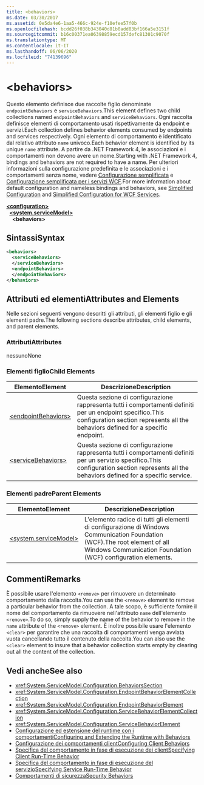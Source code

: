 ```yaml
---
title: <behaviors>
ms.date: 03/30/2017
ms.assetid: 0e5da4e6-1aa5-466c-924e-f10efee57f0b
ms.openlocfilehash: bcdd26f038b343040d81b0add83bf166a5e3151f
ms.sourcegitcommit: b16c00371ea06398859ecd157defc81301c9070f
ms.translationtype: MT
ms.contentlocale: it-IT
ms.lasthandoff: 06/06/2020
ms.locfileid: "74139696"
---
```

# \<behaviors>
<span data-ttu-id="85a71-101">Questo elemento definisce due raccolte figlio denominate `endpointBehaviors` e `serviceBehaviors`.</span><span class="sxs-lookup"><span data-stu-id="85a71-101">This element defines two child collections named `endpointBehaviors` and `serviceBehaviors`.</span></span>  <span data-ttu-id="85a71-102">Ogni raccolta definisce elementi di comportamento usati rispettivamente da endpoint e servizi.</span><span class="sxs-lookup"><span data-stu-id="85a71-102">Each collection defines behavior elements consumed by endpoints and services respectively.</span></span> <span data-ttu-id="85a71-103">Ogni elemento di comportamento è identificato dal relativo attributo `name` univoco.</span><span class="sxs-lookup"><span data-stu-id="85a71-103">Each behavior element is identified by its unique `name` attribute.</span></span> <span data-ttu-id="85a71-104">A partire da .NET Framework 4, le associazioni e i comportamenti non devono avere un nome.</span><span class="sxs-lookup"><span data-stu-id="85a71-104">Starting with .NET Framework 4, bindings and behaviors are not required to have a name.</span></span> <span data-ttu-id="85a71-105">Per ulteriori informazioni sulla configurazione predefinita e le associazioni e i comportamenti senza nome, vedere [Configurazione semplificata](../../../wcf/simplified-configuration.md) e [Configurazione semplificata per i servizi WCF](../../../wcf/samples/simplified-configuration-for-wcf-services.md).</span><span class="sxs-lookup"><span data-stu-id="85a71-105">For more information about default configuration and nameless bindings and behaviors, see [Simplified Configuration](../../../wcf/simplified-configuration.md) and [Simplified Configuration for WCF Services](../../../wcf/samples/simplified-configuration-for-wcf-services.md).</span></span>  
  
[**\<configuration>**](../configuration-element.md)\
&nbsp;&nbsp;[**\<system.serviceModel>**](system-servicemodel.md)\
&nbsp;&nbsp;&nbsp;&nbsp;**\<behaviors>**  
  
## <a name="syntax"></a><span data-ttu-id="85a71-106">Sintassi</span><span class="sxs-lookup"><span data-stu-id="85a71-106">Syntax</span></span>  
  
```xml  
<behaviors>
  <serviceBehaviors>
  </serviceBehaviors>
  <endpointBehaviors>
  </endpointBehaviors>
</behaviors>
```  
  
## <a name="attributes-and-elements"></a><span data-ttu-id="85a71-107">Attributi ed elementi</span><span class="sxs-lookup"><span data-stu-id="85a71-107">Attributes and Elements</span></span>  
 <span data-ttu-id="85a71-108">Nelle sezioni seguenti vengono descritti gli attributi, gli elementi figlio e gli elementi padre.</span><span class="sxs-lookup"><span data-stu-id="85a71-108">The following sections describe attributes, child elements, and parent elements.</span></span>  
  
### <a name="attributes"></a><span data-ttu-id="85a71-109">Attributi</span><span class="sxs-lookup"><span data-stu-id="85a71-109">Attributes</span></span>  
 <span data-ttu-id="85a71-110">nessuno</span><span class="sxs-lookup"><span data-stu-id="85a71-110">None</span></span>  
  
### <a name="child-elements"></a><span data-ttu-id="85a71-111">Elementi figlio</span><span class="sxs-lookup"><span data-stu-id="85a71-111">Child Elements</span></span>  
  
|<span data-ttu-id="85a71-112">Elemento</span><span class="sxs-lookup"><span data-stu-id="85a71-112">Element</span></span>|<span data-ttu-id="85a71-113">Descrizione</span><span class="sxs-lookup"><span data-stu-id="85a71-113">Description</span></span>|  
|-------------|-----------------|  
|[\<endpointBehaviors>](endpointbehaviors.md)|<span data-ttu-id="85a71-114">Questa sezione di configurazione rappresenta tutti i comportamenti definiti per un endpoint specifico.</span><span class="sxs-lookup"><span data-stu-id="85a71-114">This configuration section represents all the behaviors defined for a specific endpoint.</span></span>|  
|[\<serviceBehaviors>](servicebehaviors.md)|<span data-ttu-id="85a71-115">Questa sezione di configurazione rappresenta tutti i comportamenti definiti per un servizio specifico.</span><span class="sxs-lookup"><span data-stu-id="85a71-115">This configuration section represents all the behaviors defined for a specific service.</span></span>|  
  
### <a name="parent-elements"></a><span data-ttu-id="85a71-116">Elementi padre</span><span class="sxs-lookup"><span data-stu-id="85a71-116">Parent Elements</span></span>  
  
|<span data-ttu-id="85a71-117">Elemento</span><span class="sxs-lookup"><span data-stu-id="85a71-117">Element</span></span>|<span data-ttu-id="85a71-118">Descrizione</span><span class="sxs-lookup"><span data-stu-id="85a71-118">Description</span></span>|  
|-------------|-----------------|  
|[\<system.serviceModel>](system-servicemodel.md)|<span data-ttu-id="85a71-119">L'elemento radice di tutti gli elementi di configurazione di Windows Communication Foundation (WCF).</span><span class="sxs-lookup"><span data-stu-id="85a71-119">The root element of all Windows Communication Foundation (WCF) configuration elements.</span></span>|  
  
## <a name="remarks"></a><span data-ttu-id="85a71-120">Commenti</span><span class="sxs-lookup"><span data-stu-id="85a71-120">Remarks</span></span>  
 <span data-ttu-id="85a71-121">È possibile usare l'elemento `<remove>` per rimuovere un determinato comportamento dalla raccolta.</span><span class="sxs-lookup"><span data-stu-id="85a71-121">You can use the `<remove>` element to remove a particular behavior from the collection.</span></span> <span data-ttu-id="85a71-122">A tale scopo, è sufficiente fornire il nome del comportamento da rimuovere nell'attributo `name` dell'elemento `<remove>`.</span><span class="sxs-lookup"><span data-stu-id="85a71-122">To do so, simply supply the name of the behavior to remove in the `name` attribute of the `<remove>` element.</span></span>  <span data-ttu-id="85a71-123">È inoltre possibile usare l'elemento `<clear>` per garantire che una raccolta di comportamenti venga avviata vuota cancellando tutto il contenuto della raccolta.</span><span class="sxs-lookup"><span data-stu-id="85a71-123">You can also use the `<clear>` element to insure that a behavior collection starts empty by clearing out all the content of the collection.</span></span>  
  
## <a name="see-also"></a><span data-ttu-id="85a71-124">Vedi anche</span><span class="sxs-lookup"><span data-stu-id="85a71-124">See also</span></span>

- <xref:System.ServiceModel.Configuration.BehaviorsSection>
- <xref:System.ServiceModel.Configuration.EndpointBehaviorElementCollection>
- <xref:System.ServiceModel.Configuration.EndpointBehaviorElement>
- <xref:System.ServiceModel.Configuration.ServiceBehaviorElementCollection>
- <xref:System.ServiceModel.Configuration.ServiceBehaviorElement>
- [<span data-ttu-id="85a71-125">Configurazione ed estensione del runtime con i comportamenti</span><span class="sxs-lookup"><span data-stu-id="85a71-125">Configuring and Extending the Runtime with Behaviors</span></span>](../../../wcf/extending/configuring-and-extending-the-runtime-with-behaviors.md)
- [<span data-ttu-id="85a71-126">Configurazione dei comportamenti client</span><span class="sxs-lookup"><span data-stu-id="85a71-126">Configuring Client Behaviors</span></span>](../../../wcf/configuring-client-behaviors.md)
- [<span data-ttu-id="85a71-127">Specifica del comportamento in fase di esecuzione dei client</span><span class="sxs-lookup"><span data-stu-id="85a71-127">Specifying Client Run-Time Behavior</span></span>](../../../wcf/specifying-client-run-time-behavior.md)
- [<span data-ttu-id="85a71-128">Specifica del comportamento in fase di esecuzione del servizio</span><span class="sxs-lookup"><span data-stu-id="85a71-128">Specifying Service Run-Time Behavior</span></span>](../../../wcf/specifying-service-run-time-behavior.md)
- [<span data-ttu-id="85a71-129">Comportamenti di sicurezza</span><span class="sxs-lookup"><span data-stu-id="85a71-129">Security Behaviors</span></span>](../../../wcf/feature-details/security-behaviors-in-wcf.md)
